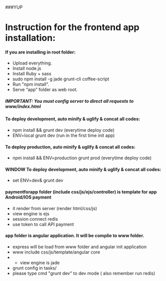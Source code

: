 ###YUP
# Instruction for the frontend app installation:

#### If you are installing in root folder:
- Upload everything.
- Install node.js
- Install Ruby + sass
- sudo npm install -g jade grunt-cli coffee-script
- Run "npm install".
- Serve “app” folder as web root.


##### IMPORTANT: You must config server to direct all requests to www/index.html

#### To deploy development, auto minify & uglify & concat all codes:
* npm install && grunt dev (everytime deploy code)
* ENV=local grunt dev (run in the first time init app)

#### To deploy production, auto minify & uglify & concat all codes:
* npm install && ENV=production grunt prod (everytime deploy code)

#### WINDOW To deploy development, auto minify & uglify & concat all codes:
* set ENV=dev&  grunt dev



#### paymentforapp folder (include css/js/ejs/controller) is template for app Android/IOS payment
* it render from server (render html/css/js)
* view engine is ejs
* session connect redis
* use token to call API payment


#### app folder is angular application. It will be complie to www folder.
* express will be load from www folder and angular init application
* www include css/js/template/angular core
* * view engine is jade
* grunt config in tasks/
* please type cmd  "grunt dev"  to dev mode ( also remember run redis)



